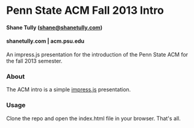 # Penn State ACM Fall 2013 Intro
#### Shane Tully (shane@shanetully.com)
#### shanetully.com | acm.psu.edu

An impress.js presentation for the introduction of the Penn State ACM for the fall 2013 semester.

### About

The ACM intro is a simple [impress.js](https://github.com/bartaz/impress.js/) presentation.

### Usage

Clone the repo and open the index.html file in your browser. That's all.
